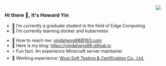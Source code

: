 <a href="#">
  <img align="right" src="https://github-readme-stats.vercel.app/api?username=yindaheng98&show_icons=true&count_private=true">
</a>

### Hi there 👋, it's Howard Yin

<!--
**yindaheng98/yindaheng98** is a ✨ _special_ ✨ repository because its `README.md` (this file) appears on your GitHub profile.
-->
- 🔭 I’m currently a graduate student in the field of Edge Computing
- 🌱 I’m currently learning docker and kubernetes
<!--
- 👯 I’m looking to collaborate on ...
- 🤔 I’m looking for help with ...
- 💬 Ask me about ...
-->
- 📧 How to reach me: <yindaheng98@163.com>
- 🔗 Here is my blog: <https://yindaheng98.github.io>
- ⚡ Fun fact: An experience Minecraft server maintainer
- 👔 Working experience: [Wuxi Soft Testing & Certification Co., Ltd.](http://www.wxstc.org.cn/)
